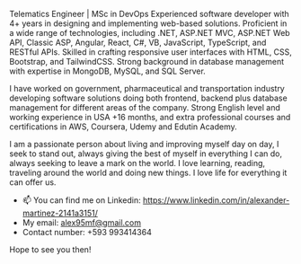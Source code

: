 Telematics Engineer | MSc in DevOps
Experienced software developer with 4+ years in designing and implementing web-based solutions. Proficient in a wide range of technologies, including .NET, ASP.NET MVC, ASP.NET Web API, Classic ASP, Angular, React, C#, VB, JavaScript, TypeScript, and RESTful APIs. Skilled in crafting responsive user interfaces with HTML, CSS, Bootstrap, and TailwindCSS. Strong background in database management with expertise in MongoDB, MySQL, and SQL Server.

I have worked on government, pharmaceutical and transportation industry developing software solutions doing both frontend, backend plus database management for different areas of the company. Strong English level and working experience in USA +16 months, and extra professional courses and certifications in AWS, Coursera, Udemy and Edutin Academy.

I am a passionate person about living and improving myself day on day, I seek to stand out, always giving the best of myself in everything I can do, always seeking to leave a mark on the world. I love learning, reading, traveling around the world and doing new things. I love life for everything it can offer us.

- 📫 You can find me on Linkedin: https://www.linkedin.com/in/alexander-martinez-2141a3151/
- My email: alex95mf@gmail.com
- Contact number: +593 993414364

Hope to see you then!
